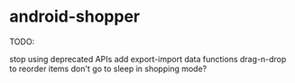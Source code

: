 android-shopper
===============

TODO:

stop using deprecated APIs
add export-import data functions
drag-n-drop to reorder items
don't go to sleep in shopping mode?
